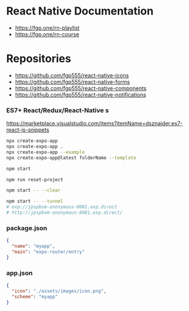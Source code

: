 # React Native Documentation

- https://fgp.one/rn-playlist
- https://fgp.one/rn-course

# Repositories

- https://github.com/fgp555/react-native-icons
- https://github.com/fgp555/react-native-forms
- https://github.com/fgp555/react-native-components
- https://github.com/fgp555/react-native-notifications

### ES7+ React/Redux/React-Native s

https://marketplace.visualstudio.com/items?itemName=dsznajder.es7-react-js-snippets

```sh
npx create-expo-app
npx create-expo-app .
npx create-expo-app --example
npx create-expo-app@latest folderName --template

npm start

npm run reset-project

npm start -- --clear

npm start -- --tunnel
# exp://jpspbom-anonymous-8081.exp.direct
# http://jpspbom-anonymous-8081.exp.direct/


```

### package.json

```json
{
  "name": "myapp",
  "main": "expo-router/entry"
}
```

### app.json

```json
{
  "icon": "./assets/images/icon.png",
  "scheme": "myapp"
}
```
